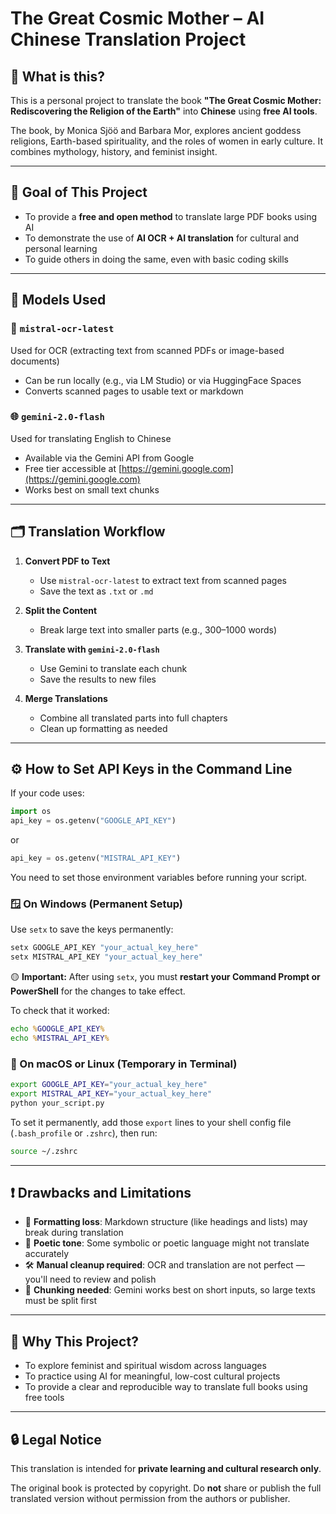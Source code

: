 # The Great Cosmic Mother – AI Chinese Translation Project

## 📖 What is this?

This is a personal project to translate the book **"The Great Cosmic Mother: Rediscovering the Religion of the Earth"** into **Chinese** using **free AI tools**.

The book, by Monica Sjöö and Barbara Mor, explores ancient goddess religions, Earth-based spirituality, and the roles of women in early culture. It combines mythology, history, and feminist insight.

---

## 🎯 Goal of This Project

- To provide a **free and open method** to translate large PDF books using AI  
- To demonstrate the use of **AI OCR + AI translation** for cultural and personal learning  
- To guide others in doing the same, even with basic coding skills  

---

## 🧠 Models Used

### 📜 `mistral-ocr-latest`

Used for OCR (extracting text from scanned PDFs or image-based documents)

- Can be run locally (e.g., via LM Studio) or via HuggingFace Spaces  
- Converts scanned pages to usable text or markdown  

### 🌐 `gemini-2.0-flash`

Used for translating English to Chinese

- Available via the Gemini API from Google  
- Free tier accessible at [https://gemini.google.com](https://gemini.google.com)  
- Works best on small text chunks  

---

## 🗂️ Translation Workflow

1. **Convert PDF to Text**  
   - Use `mistral-ocr-latest` to extract text from scanned pages  
   - Save the text as `.txt` or `.md`

2. **Split the Content**  
   - Break large text into smaller parts (e.g., 300–1000 words)

3. **Translate with `gemini-2.0-flash`**  
   - Use Gemini to translate each chunk  
   - Save the results to new files  

4. **Merge Translations**  
   - Combine all translated parts into full chapters  
   - Clean up formatting as needed  

---

## ⚙️ How to Set API Keys in the Command Line

If your code uses:
```python
import os
api_key = os.getenv("GOOGLE_API_KEY")
```
or
```python
api_key = os.getenv("MISTRAL_API_KEY")
```

You need to set those environment variables before running your script.

### 🪟 On Windows (Permanent Setup)

Use `setx` to save the keys permanently:
```cmd
setx GOOGLE_API_KEY "your_actual_key_here"
setx MISTRAL_API_KEY "your_actual_key_here"
```

🟡 **Important:** After using `setx`, you must **restart your Command Prompt or PowerShell** for the changes to take effect.

To check that it worked:
```cmd
echo %GOOGLE_API_KEY%
echo %MISTRAL_API_KEY%
```

### 🍎 On macOS or Linux (Temporary in Terminal)

```bash
export GOOGLE_API_KEY="your_actual_key_here"
export MISTRAL_API_KEY="your_actual_key_here"
python your_script.py
```

To set it permanently, add those `export` lines to your shell config file (`.bash_profile` or `.zshrc`), then run:
```bash
source ~/.zshrc
```

---

## ❗ Drawbacks and Limitations

- 📐 **Formatting loss**: Markdown structure (like headings and lists) may break during translation  
- 🌙 **Poetic tone**: Some symbolic or poetic language might not translate accurately  
- 🛠️ **Manual cleanup required**: OCR and translation are not perfect — you'll need to review and polish  
- 🧩 **Chunking needed**: Gemini works best on short inputs, so large texts must be split first  

---

## 📌 Why This Project?

- To explore feminist and spiritual wisdom across languages  
- To practice using AI for meaningful, low-cost cultural projects  
- To provide a clear and reproducible way to translate full books using free tools  

---

## 🔒 Legal Notice

This translation is intended for **private learning and cultural research only**.

The original book is protected by copyright. Do **not** share or publish the full translated version without permission from the authors or publisher.
